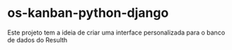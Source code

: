 # os-kanban-python-django

Este projeto tem a ideia de criar uma interface personalizada para o banco de dados do Resulth